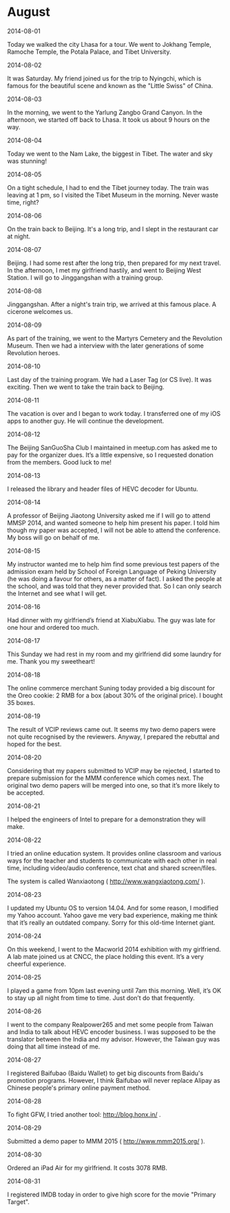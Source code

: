 # August

2014-08-01

Today we walked the city Lhasa for a tour. We went to Jokhang Temple, Ramoche Temple, the Potala Palace, and Tibet University.

2014-08-02

It was Saturday. My friend joined us for the trip to Nyingchi, which is famous for the beautiful scene and known as the "Little Swiss" of China.

2014-08-03

In the morning, we went to the Yarlung Zangbo Grand Canyon. In the afternoon, we started off back to Lhasa. It took us about 9 hours on the way.

2014-08-04

Today we went to the Nam Lake, the biggest in Tibet. The water and sky was stunning!

2014-08-05

On a tight schedule, I had to end the Tibet journey today. The train was leaving at 1 pm, so I visited the Tibet Museum in the morning. Never waste time, right?

2014-08-06

On the train back to Beijing. It's a long trip, and I slept in the restaurant car at night.

2014-08-07

Beijing. I had some rest after the long trip, then prepared for my next travel. In the afternoon, I met my girlfriend hastily, and went to Beijing West Station. I will go to Jinggangshan with a training group.

2014-08-08

Jinggangshan. After a night's train trip, we arrived at this famous place. A cicerone welcomes us.

2014-08-09

As part of the training, we went to the Martyrs Cemetery and the Revolution Museum. Then we had a interview with the later generations of some Revolution heroes.

2014-08-10

Last day of the training program. We had a Laser Tag (or CS live). It was exciting. Then we went to take the train back to Beijing.

2014-08-11

The vacation is over and I began to work today. I transferred one of my iOS apps to another guy. He will continue the development.

2014-08-12

The Beijing SanGuoSha Club I maintained in meetup.com has asked me to pay for the organizer dues. It’s a little expensive, so I requested donation from the members. Good luck to me!

2014-08-13

I released the library and header files of HEVC decoder for Ubuntu.

2014-08-14

A professor of Beijing Jiaotong University asked me if I will go to attend MMSP 2014, and wanted someone to help him present his paper. I told him though my paper was accepted, I will not be able to attend the conference. My boss will go on behalf of me.

2014-08-15

My instructor wanted me to help him find some previous test papers of the admission exam held by School of Foreign Language of Peking University (he was doing a favour for others, as a matter of fact). I asked the people at the school, and was told that they never provided that. So I can only search the Internet and see what I will get.

2014-08-16

Had dinner with my girlfriend’s friend at XiabuXiabu. The guy was late for one hour and ordered too much.

2014-08-17

This Sunday we had rest in my room and my girlfriend did some laundry for me. Thank you my sweetheart!

2014-08-18

The online commerce merchant Suning today provided a big discount for the Oreo cookie: 2 RMB for a box (about 30% of the original price).
I bought 35 boxes.

2014-08-19

The result of VCIP reviews came out. It seems my two demo papers were not quite recognised by the reviewers. Anyway, I prepared the rebuttal and hoped for the best.

2014-08-20

Considering that my papers submitted to VCIP may be rejected, I started to prepare submission for the MMM conference which comes next. The original two demo papers will be merged into one, so that it’s more likely to be accepted.

2014-08-21

I helped the engineers of Intel to prepare for a demonstration they will make.

2014-08-22

I tried an online education system. It provides online classroom and various ways for the teacher and students to communicate with each other in real time, including video/audio conference, text chat and shared screen/files.

The system is called Wanxiaotong ( http://www.wangxiaotong.com/ ).

2014-08-23

I updated my Ubuntu OS to version 14.04. And for some reason, I modified my Yahoo account. Yahoo gave me very bad experience, making me think that it’s really an outdated company. Sorry for this old-time Internet giant.

2014-08-24

On this weekend, I went to the Macworld 2014 exhibition with my girlfriend. A lab mate joined us at CNCC, the place holding this event.
It’s a very cheerful experience.

2014-08-25

I played a game from 10pm last evening until 7am this morning. Well, it’s OK to stay up all night from time to time.
Just don’t do that frequently.

2014-08-26

I went to the company Realpower265 and met some people from Taiwan and India to talk about HEVC encoder business.
I was supposed to be the translator between the India and my advisor. However, the Taiwan guy was doing that all time instead of me.

2014-08-27

I registered Baifubao (Baidu Wallet) to get big discounts from Baidu's promotion programs. However, I think Baifubao will never replace Alipay as Chinese people's primary online payment method.

2014-08-28

To fight GFW, I tried another tool: http://blog.honx.in/ .

2014-08-29

Submitted a demo paper to MMM 2015 ( http://www.mmm2015.org/ ).

2014-08-30

Ordered an iPad Air for my girlfriend. It costs 3078 RMB.

2014-08-31

I registered IMDB today in order to give high score for the movie "Primary Target".
